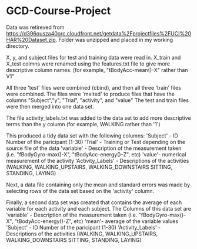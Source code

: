 # GCD-Course-Project

Data was retireved from https://d396qusza40orc.cloudfront.net/getdata%2Fprojectfiles%2FUCI%20HAR%20Dataset.zip.
Folder was unzipped and placed in my working directory. 

X, y, and subject files for test and training data were read in.
X_train and X_test colmns were renamed using the features.txt file to give more descriptive column names. (for example, "tBodyAcc-mean()-X" rather than V1"

All three 'test' files were combined (cbind), and then all three 'train' files were combined. 
The files were 'melted' to produce files that have the columns "Subject","y", "Trial", "activity", and "value"
The test and train files were then merged into one data set.

The file activity_labels.txt was added to the data set to add more descriptive terms than the y column (for example, WALKING rather than '1')

This produced a tidy data set with the following columns:
'Subject' - ID Number of the paricipant (1-30)
'Trial' - Training or Test depending on the source file of the data
'variable' - Description of the measurement taken (i.e. "fBodyGyro-max()-X", "tBodyAcc-energy()-Z", etc)
'value'- numerical measurement of the activity
'Activity_Labels' - Descriptions of the activities (WALKING, WALKING_UPSTAIRS, WALKING_DOWNSTAIRS SITTING, STANDING, LAYING)



Next, a data file containing only the mean and standard errors was made by selecting rows of the data set based on the 'activity' column. 



Finally, a second data set was created that contains the average of each variable for each activity and each subject.
The Columns of this data set are 
'variable' - Description of the measurement taken (i.e. "fBodyGyro-max()-X", "tBodyAcc-energy()-Z", etc)
'mean'- average of the variable values
'Subject' - ID Number of the paricipant (1-30)
'Activity_Labels' - Descriptions of the activities (WALKING, WALKING_UPSTAIRS, WALKING_DOWNSTAIRS SITTING, STANDING, LAYING)

